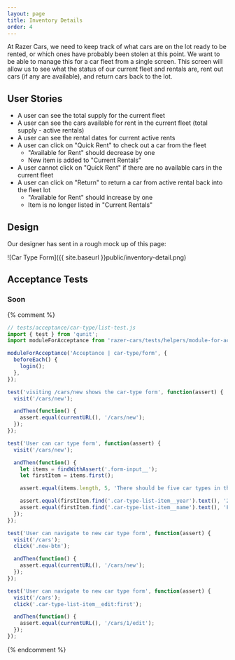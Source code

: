 ```yaml
---
layout: page
title: Inventory Details
order: 4
---
```


At Razer Cars, we need to keep track of what cars are on the lot ready to be rented, or which ones have probably been stolen at this point.
We want to be able to manage this for a car fleet from a single screen.
This screen will allow us to see what the status of our current fleet and rentals are, rent out cars (if any are available), and return cars back to the lot.

## User Stories

* A user can see the total supply for the current fleet
* A user can see the cars available for rent in the current fleet (total supply - active rentals)
* A user can see the rental dates for current active rents
* A user can click on "Quick Rent" to check out a car from the fleet
  - "Available for Rent" should decrease by one
  - New item is added to "Current Rentals"
* A user cannot click on "Quick Rent" if there are no available cars in the current fleet
* A user can click on "Return" to return a car from active rental back into the fleet lot
  - "Available for Rent" should increase by one
  - Item is no longer listed in "Current Rentals"

## Design

Our designer has sent in a rough mock up of this page:

![Car Type Form]({{ site.baseurl }}public/inventory-detail.png)

## Acceptance Tests

### Soon

{% comment %}
```js
// tests/acceptance/car-type/list-test.js
import { test } from 'qunit';
import moduleForAcceptance from 'razer-cars/tests/helpers/module-for-acceptance';

moduleForAcceptance('Acceptance | car-type/form', {
  beforeEach() {
    login();
  },
});

test('visiting /cars/new shows the car-type form', function(assert) {
  visit('/cars/new');

  andThen(function() {
    assert.equal(currentURL(), '/cars/new');
  });
});

test('User can car type form', function(assert) {
  visit('/cars/new');

  andThen(function() {
    let items = findWithAssert('.form-input__');
    let firstItem = items.first();

    assert.equal(items.length, 5, 'There should be five car types in the list');

    assert.equal(firstItem.find('.car-type-list-item__year').text(), '2015');
    assert.equal(firstItem.find('.car-type-list-item__name').text(), 'Ford Explorer');
  });
});

test('User can navigate to new car type form', function(assert) {
  visit('/cars');
  click('.new-btn');

  andThen(function() {
    assert.equal(currentURL(), '/cars/new');
  });
});

test('User can navigate to new car type form', function(assert) {
  visit('/cars');
  click('.car-type-list-item__edit:first');

  andThen(function() {
    assert.equal(currentURL(), '/cars/1/edit');
  });
});
```
{% endcomment %}
